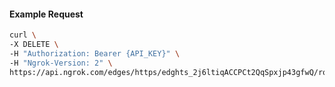 <!-- Code generated for API Clients. DO NOT EDIT. -->

#### Example Request

```bash
curl \
-X DELETE \
-H "Authorization: Bearer {API_KEY}" \
-H "Ngrok-Version: 2" \
https://api.ngrok.com/edges/https/edghts_2j6ltiqACCPCt2QqSpxjp43gfwQ/routes/edghtsrt_2j6ltg8Zw0f6LPebtZ4npF7mLb2/policy
```
